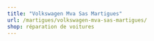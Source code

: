 ```yaml
---
title: "Volkswagen Mva Sas Martigues"
url: /martigues/volkswagen-mva-sas-martigues/
shop: réparation de voitures
---
```

